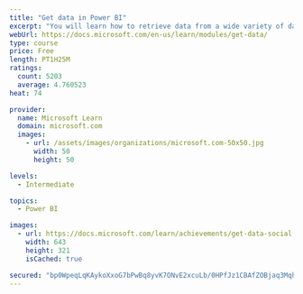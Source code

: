 ```yaml
---
title: "Get data in Power BI"
excerpt: "You will learn how to retrieve data from a wide variety of data sources, including Microsoft Excel, relational databases, and NoSQL data stores. You will also learn how to improve performance while retrieving data."
webUrl: https://docs.microsoft.com/en-us/learn/modules/get-data/
type: course
price: Free
length: PT1H25M
ratings:
  count: 5203
  average: 4.760523
heat: 74

provider:
  name: Microsoft Learn
  domain: microsoft.com
  images:
    - url: /assets/images/organizations/microsoft.com-50x50.jpg
      width: 50
      height: 50

levels:
  - Intermediate

topics:
  - Power BI

images:
  - url: https://docs.microsoft.com/learn/achievements/get-data-social.png
    width: 643
    height: 321
    isCached: true

secured: "bp0WpeqLqKAykoXxoG7bPwBq8yvK7ONvE2xcuLb/0HPfJz1CBAfZOBjaq3Mqhqii7rf1fZlifgtsZfIQyHdMJmyO5QWTiXIRi4YuUsbT5mu4yoTW2gFvh3s9z6Rx2vJQAOG7ItbaWf0ZhPIqsKxZ8ambtEFzh+8JlXLPptSHBJ4D3vIEPwVOAMk9dK1SOgxnnZMCiGNK9qTNEd9+HyprZZcnaWqZiBudKqUtUtjcpHt4nRGjSKg7l1GCMxfjuYqxL2ktsNBEZrf4gWvD7V04vQ7SdxJHhte5IQ8bhSPMj2dsRHCe3qaavxcZ+ysHnAfvLwrVP7+MYCbnM+1K00CWmYy4cCTJ6HbjPdj/DMN4Wb4x+EFhPfnlIi3cT2FjwLLX5chzt+qyLWmhR6KCIUkhxGmTyjZib8TwbB+bhCdmaLg=;wpfhUIeOF+8pxQukA8A2jw=="
---
```


